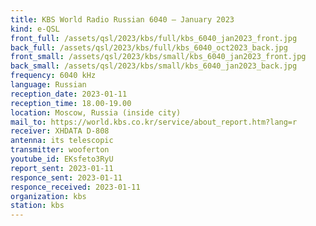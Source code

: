 ```yaml
---
title: KBS World Radio Russian 6040 — January 2023
kind: e-QSL
front_full: /assets/qsl/2023/kbs/full/kbs_6040_jan2023_front.jpg
back_full: /assets/qsl/2023/kbs/full/kbs_6040_oct2023_back.jpg
front_small: /assets/qsl/2023/kbs/small/kbs_6040_jan2023_front.jpg
back_small: /assets/qsl/2023/kbs/small/kbs_6040_jan2023_back.jpg
frequency: 6040 kHz
language: Russian
reception_date: 2023-01-11
reception_time: 18.00-19.00
location: Moscow, Russia (inside city)
mail_to: https://world.kbs.co.kr/service/about_report.htm?lang=r
receiver: XHDATA D-808
antenna: its telescopic
transmitter: wooferton
youtube_id: EKsfeto3RyU
report_sent: 2023-01-11
responce_sent: 2023-01-11
responce_received: 2023-01-11
organization: kbs
station: kbs
---
```


